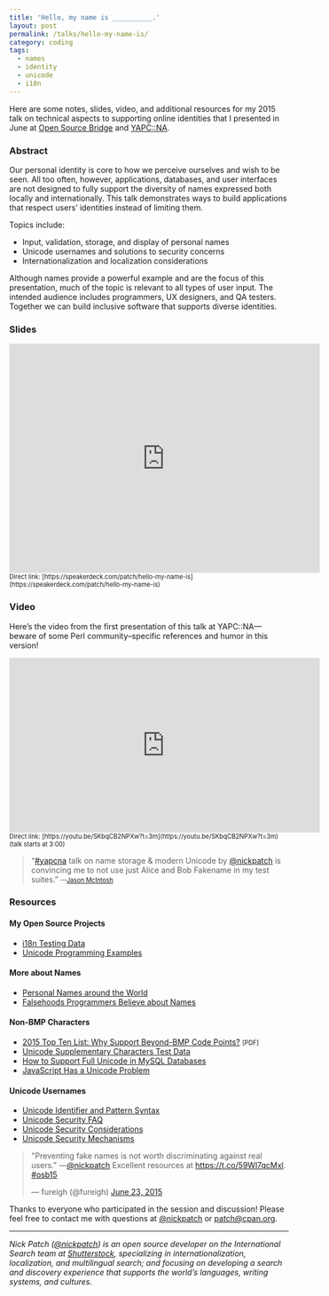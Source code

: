 ```yaml
---
title: 'Hello, my name is __________.'
layout: post
permalink: /talks/hello-my-name-is/
category: coding
tags:
  - names
  - identity
  - unicode
  - i18n
---
```


Here are some notes, slides, video, and additional resources for my 2015 talk
on technical aspects to supporting online identities that I presented in June at
[Open Source Bridge](http://opensourcebridge.org/) and
[YAPC::NA](http://www.yapcna.org/yn2015/).

### Abstract

Our personal identity is core to how we perceive ourselves and wish to be seen.
All too often, however, applications, databases, and user interfaces are not
designed to fully support the diversity of names expressed both locally and
internationally. This talk demonstrates ways to build applications that respect
users’ identities instead of limiting them.

Topics include:

 * Input, validation, storage, and display of personal names
 * Unicode usernames and solutions to security concerns
 * Internationalization and localization considerations

Although names provide a powerful example and are the focus of this
presentation, much of the topic is relevant to all types of user input. The
intended audience includes programmers, UX designers, and QA testers. Together
we can build inclusive software that supports diverse identities.

<!--
> “I knew that times and dates were a minefield, but man, names…”
> <span style="font-size: 80%">
>   —[Dave Jacoby](https://twitter.com/jacobydave)
> </span>
-->

### Slides

<iframe src="https://speakerdeck.com/player/ef70b3970e9d4effa65affbe6ef03bca"
id="talk_frame_302715" width="560" height="413" frameborder="0"
allowfullscreen="true" allowtransparency="true" mozallowfullscreen="true"
webkitallowfullscreen="true"
style="border:0; padding:0; margin:0; background:transparent"></iframe>

<span style="font-size: 80%">
  Direct link:
  [https://speakerdeck.com/patch/hello-my-name-is](https://speakerdeck.com/patch/hello-my-name-is)
</span>

### Video

Here’s the video from the first presentation of this talk at YAPC::NA—beware of
some Perl community–specific references and humor in this version!

<iframe src="https://www.youtube.com/embed/SKbqCB2NPXw?start=180&feature=oembed"
width="560" height="315" frameborder="0" allowfullscreen="true"></iframe>

<span style="font-size: 80%">
  Direct link:
  [https://youtu.be/SKbqCB2NPXw?t=3m](https://youtu.be/SKbqCB2NPXw?t=3m)
  (talk starts at 3:00)
</span>

> “[#yapcna](https://twitter.com/hashtag/yapcna?src=hash) talk on name storage
> &#x26; modern Unicode by [@nickpatch](https://twitter.com/nickpatch) is
> convincing me to not use just Alice and Bob Fakename in my test suites.”
> <span style="font-size: 80%">
>   —[Jason McIntosh](https://twitter.com/JmacDotOrg)
> </span>

### Resources

#### My Open Source Projects
 * [i18n Testing Data](https://github.com/patch/i18n-testing)
 * [Unicode Programming Examples](https://github.com/patch/unicode-programming)

#### More about Names
 * [Personal Names around the
   World](http://www.w3.org/International/questions/qa-personal-names)
 * [Falsehoods Programmers Believe about
   Names](http://www.kalzumeus.com/2010/06/17/falsehoods-programmers-believe-about-names/)

#### Non-BMP Characters
 * [2015 Top Ten List: Why Support Beyond-BMP Code
   Points?](http://blogs.adobe.com/CCJKType/files/2015/02/beyond-bmp-top10-2015.pdf)
   <span style="font-size: 80%">[PDF]</span>
 * [Unicode Supplementary Characters Test
   Data](http://www.i18nguy.com/unicode/supplementary-test.html)
 * [How to Support Full Unicode in MySQL
   Databases](https://mathiasbynens.be/notes/mysql-utf8mb4)
 * [JavaScript Has a Unicode
   Problem](https://mathiasbynens.be/notes/javascript-unicode)

#### Unicode Usernames
 * [Unicode Identifier and Pattern Syntax](http://unicode.org/reports/tr31/)
 * [Unicode Security FAQ](http://unicode.org/faq/security.html)
 * [Unicode Security Considerations](http://unicode.org/reports/tr36/)
 * [Unicode Security Mechanisms](http://unicode.org/reports/tr39/)

<blockquote class="twitter-tweet" data-cards="hidden" lang="en"><p lang="en" dir="ltr">&quot;Preventing fake names is not worth discriminating against real users.&quot; —<a href="https://twitter.com/nickpatch">@nickpatch</a> Excellent resources at <a href="https://t.co/59Wl7qcMxl">https://t.co/59Wl7qcMxl</a>. <a href="https://twitter.com/hashtag/osb15?src=hash">#osb15</a></p>&mdash; fureigh (@fureigh) <a href="https://twitter.com/fureigh/status/613467939476365312">June 23, 2015</a></blockquote>
<script async src="//platform.twitter.com/widgets.js" charset="utf-8"></script>

Thanks to everyone who participated in the session and discussion! Please feel
free to contact me with questions at [@nickpatch](https://twitter.com/nickpatch)
or [patch@cpan.org](mailto:patch@cpan.org).

<hr>

*Nick Patch ([@nickpatch](https://twitter.com/nickpatch)) is an open source
developer on the International Search team at
[Shutterstock](http://tech.shutterstock.com/), specializing in
internationalization, localization, and multilingual search; and focusing on
developing a search and discovery experience that supports the world’s
languages, writing systems, and cultures.*
